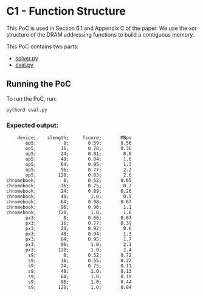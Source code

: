 # C1 - Function Structure

This PoC is used in Section 6.1 and Appendix C of the paper. We use the xor structure of the DRAM addressing functions to build a contiguous memory.

This PoC contains two parts:
- [solver.py](solver.py)
- [eval.py](eval.py)

## Running the PoC

To run the PoC, run:

```
python3 eval.py
```

### Expected output:

```
    device;    slength;     fscore;       MBps
       op5;          8;       0.59;       0.56
       op5;         16;       0.78;       0.36
       op5;         24;       0.81;        0.8
       op5;         48;       0.84;        1.6
       op5;         64;       0.95;        1.3
       op5;         96;       0.77;        2.2
       op5;        128;       0.83;        2.6
chromebook;          8;       0.52;       0.65
chromebook;         16;       0.75;        0.2
chromebook;         24;       0.89;       0.26
chromebook;         48;        1.0;        0.5
chromebook;         64;       0.98;       0.67
chromebook;         96;       0.96;        1.1
chromebook;        128;        1.0;        1.6
       px3;          8;       0.66;       0.67
       px3;         16;       0.77;       0.39
       px3;         24;       0.92;        0.6
       px3;         48;       0.94;        1.3
       px3;         64;       0.95;        1.7
       px3;         96;        1.0;        2.1
       px3;        128;        1.0;        2.4
        s9;          8;       0.52;       0.72
        s9;         16;       0.55;       0.22
        s9;         24;       0.75;       0.11
        s9;         48;        1.0;       0.13
        s9;         64;        1.0;       0.19
        s9;         96;        1.0;       0.44
        s9;        128;        1.0;       0.84
```

